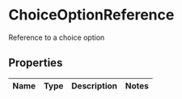 

# ChoiceOptionReference

Reference to a choice option

## Properties

| Name | Type | Description | Notes |
|------------ | ------------- | ------------- | -------------|




